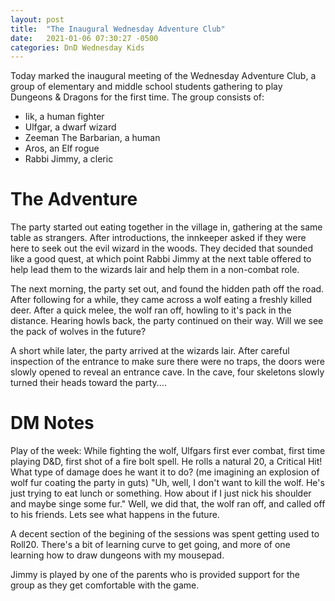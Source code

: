 ```yaml
---
layout: post
title:  "The Inaugural Wednesday Adventure Club"
date:   2021-01-06 07:30:27 -0500
categories: DnD Wednesday Kids
---
```

Today marked the inaugural meeting of the Wednesday Adventure Club, a group of elementary and middle school students gathering to play Dungeons & Dragons for the first time.
The group consists of:
- Iik, a human fighter
- Ulfgar, a dwarf wizard
- Zeeman The Barbarian, a human
- Aros, an Elf rogue
- Rabbi Jimmy, a cleric

# The Adventure
The party started out eating together in the village in, gathering at the same table as strangers. After introductions, the innkeeper asked if they were here to seek out the evil wizard in the woods. They decided that sounded like a good quest, at which point Rabbi Jimmy at the next table offered to help lead them to the wizards lair and help them in a non-combat role.  

The next morning, the party set out, and found the hidden path off the road.  After following for a while, they came across a wolf eating a freshly killed deer. After a quick melee, the wolf ran off, howling to it's pack in the distance.  Hearing howls back, the party continued on their way.  Will we see the pack of wolves in the future? 

A short while later, the party arrived at the wizards lair. After careful inspection of the entrance to make sure there were no traps, the doors were slowly opened to reveal an entrance cave. In the cave, four skeletons slowly turned their heads toward the party....

# DM Notes
Play of the week:  While fighting the wolf, Ulfgars first ever combat, first time playing D&D, first shot of a fire bolt spell. He rolls a natural 20, a Critical Hit!  What type of damage does he want it to do? (me imagining an explosion of wolf fur coating the party in guts) "Uh, well, I don't want to kill the wolf. He's just trying to eat lunch or something. How about if I just nick his shoulder and maybe singe some fur."  Well, we did that, the wolf ran off, and called off to his friends. Lets see what happens in the future.

A decent section of the begining of the sessions was spent getting used to Roll20.  There's a bit of learning curve to get going, and more of one learning how to draw dungeons with my mousepad.

Jimmy is played by one of the parents who is provided support for the group as they get comfortable with the game.
